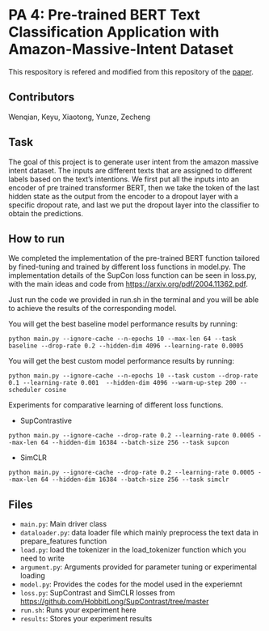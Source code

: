 # PA 4: Pre-trained BERT Text Classification Application with Amazon-Massive-Intent Dataset

This respository is refered and modified from this repository of the [paper](https://arxiv.org/abs/2109.03079).

## Contributors
Wenqian, Keyu, Xiaotong, Yunze, Zecheng

## Task

The goal of this project is to generate user intent from the amazon massive intent
dataset. The inputs are different texts that are assigned to different labels based
on the text’s intentions. We first put all the inputs into an encoder of pre trained
transformer BERT, then we take the token of the last hidden state as the output
from the encoder to a dropout layer with a specific dropout rate, and last we put the
dropout layer into the classifier to obtain the predictions.


## How to run
We completed the implementation of the pre-trained BERT 
function tailored by fined-tuning and trained by different
loss functions in model.py. The implementation details of the
SupCon loss function can be seen in loss.py, with the main 
ideas and code from https://arxiv.org/pdf/2004.11362.pdf. 

Just run the code we provided in run.sh in the terminal and
you will be able to achieve the results of the corresponding model.

You will get the best baseline model performance results by running:
```
python main.py --ignore-cache --n-epochs 10 --max-len 64 --task baseline --drop-rate 0.2 --hidden-dim 4096 --learning-rate 0.0005
```
You will get the best custom model performance results by running:
```
python main.py --ignore-cache --n-epochs 10 --task custom --drop-rate 0.1 --learning-rate 0.001  --hidden-dim 4096 --warm-up-step 200 --scheduler cosine
```
Experiments for comparative learning of different loss functions.
- SupContrastive
```
python main.py --ignore-cache --drop-rate 0.2 --learning-rate 0.0005 --max-len 64 --hidden-dim 16384 --batch-size 256 --task supcon
```
- SimCLR
```
python main.py --ignore-cache --drop-rate 0.2 --learning-rate 0.0005 --max-len 64 --hidden-dim 16384 --batch-size 256 --task simclr
```
## Files

- `main.py`: Main driver class
- `dataloader.py`: data loader file which mainly preprocess the text data in prepare_features function 
- `load.py`: load the tokenizer in the load_tokenizer function which you need to write
- `argument.py`: Arguments provided for parameter tuning or experimental loading 
- `model.py`: Provides the codes for the model used in the experiemnt
- `loss.py`: SupContrast and SimCLR losses from https://github.com/HobbitLong/SupContrast/tree/master 
- `run.sh`: Runs your experiment here
- `results`: Stores your experiment results 
